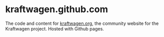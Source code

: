 kraftwagen.github.com
=====================

The code and content for [kraftwagen.org](http://kraftwagen.org), the community website for the Kraftwagen project. Hosted with Github pages.
